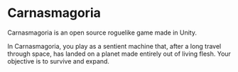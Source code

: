 # Carnasmagoria

Carnasmagoria is an open source roguelike game made in Unity.

In Carnasmagoria, you play as a sentient machine that, after a long travel through space, has landed on a planet made entirely out of living flesh. Your objective is to survive and expand.
